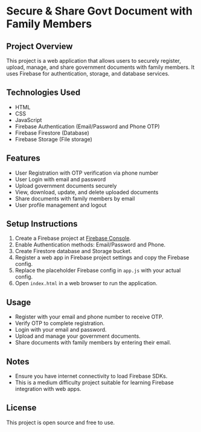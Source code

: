 # Secure & Share Govt Document with Family Members

## Project Overview
This project is a web application that allows users to securely register, upload, manage, and share government documents with family members. It uses Firebase for authentication, storage, and database services.

## Technologies Used
- HTML
- CSS
- JavaScript
- Firebase Authentication (Email/Password and Phone OTP)
- Firebase Firestore (Database)
- Firebase Storage (File storage)

## Features
- User Registration with OTP verification via phone number
- User Login with email and password
- Upload government documents securely
- View, download, update, and delete uploaded documents
- Share documents with family members by email
- User profile management and logout

## Setup Instructions
1. Create a Firebase project at [Firebase Console](https://console.firebase.google.com/).
2. Enable Authentication methods: Email/Password and Phone.
3. Create Firestore database and Storage bucket.
4. Register a web app in Firebase project settings and copy the Firebase config.
5. Replace the placeholder Firebase config in `app.js` with your actual config.
6. Open `index.html` in a web browser to run the application.

## Usage
- Register with your email and phone number to receive OTP.
- Verify OTP to complete registration.
- Login with your email and password.
- Upload and manage your government documents.
- Share documents with family members by entering their email.

## Notes
- Ensure you have internet connectivity to load Firebase SDKs.
- This is a medium difficulty project suitable for learning Firebase integration with web apps.

## License
This project is open source and free to use.
